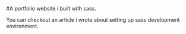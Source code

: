 #A portfolio website i built with sass.

You can checkout an article i wrote about setting up sass development environment. 
